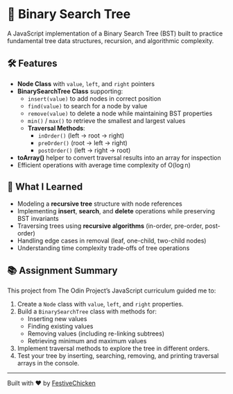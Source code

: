 # 🌳 Binary Search Tree

A JavaScript implementation of a Binary Search Tree (BST) built to practice fundamental tree data structures, recursion, and algorithmic complexity.

## 🛠️ Features
- **Node Class** with `value`, `left`, and `right` pointers  
- **BinarySearchTree Class** supporting:
  - `insert(value)` to add nodes in correct position  
  - `find(value)` to search for a node by value  
  - `remove(value)` to delete a node while maintaining BST properties  
  - `min()` / `max()` to retrieve the smallest and largest values  
  - **Traversal Methods**:
    - `inOrder()` (left → root → right)  
    - `preOrder()` (root → left → right)  
    - `postOrder()` (left → right → root)  
- **toArray()** helper to convert traversal results into an array for inspection  
- Efficient operations with average time complexity of O(log n)

## 🧠 What I Learned
- Modeling a **recursive tree** structure with node references  
- Implementing **insert**, **search**, and **delete** operations while preserving BST invariants  
- Traversing trees using **recursive algorithms** (in-order, pre-order, post-order)  
- Handling edge cases in removal (leaf, one-child, two-child nodes)  
- Understanding time complexity trade‑offs of tree operations

## 📚 Assignment Summary
This project from The Odin Project’s JavaScript curriculum guided me to:
1. Create a `Node` class with `value`, `left`, and `right` properties.  
2. Build a `BinarySearchTree` class with methods for:
   - Inserting new values  
   - Finding existing values  
   - Removing values (including re-linking subtrees)  
   - Retrieving minimum and maximum values  
3. Implement traversal methods to explore the tree in different orders.  
4. Test your tree by inserting, searching, removing, and printing traversal arrays in the console.

---

Built with ❤️ by [FestiveChicken](https://github.com/FestiveChicken)
